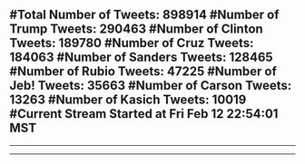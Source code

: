 #Total Number of Tweets: 898914 
#Number of Trump Tweets: 290463
#Number of Clinton Tweets: 189780
#Number of Cruz Tweets: 184063
#Number of Sanders Tweets: 128465
#Number of Rubio Tweets: 47225
#Number of Jeb! Tweets: 35663
#Number of Carson Tweets: 13263
#Number of Kasich Tweets: 10019
#Current Stream Started at Fri Feb 12 22:54:01 MST
---
---
---
